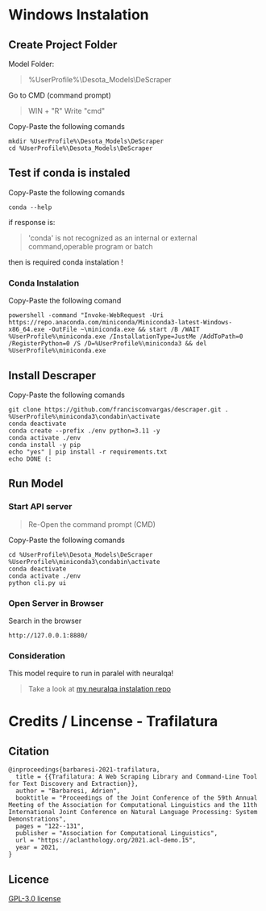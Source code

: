 # Windows Instalation
## Create Project Folder 
Model Folder:
> %UserProfile%\Desota_Models\DeScraper

Go to CMD (command prompt)
> WIN + "R" 
> Write "cmd" 

Copy-Paste the following comands 
```
mkdir %UserProfile%\Desota_Models\DeScraper
cd %UserProfile%\Desota_Models\DeScraper

```

## Test if conda is instaled

Copy-Paste the following comands 
```
conda --help
```
if response is:
> 'conda' is not recognized as an internal or external command,operable program or batch 

then is required conda instalation !

### Conda Instalation
Copy-Paste the following comand
```
powershell -command "Invoke-WebRequest -Uri https://repo.anaconda.com/miniconda/Miniconda3-latest-Windows-x86_64.exe -OutFile ~\miniconda.exe && start /B /WAIT %UserProfile%\miniconda.exe /InstallationType=JustMe /AddToPath=0 /RegisterPython=0 /S /D=%UserProfile%\miniconda3 && del %UserProfile%\miniconda.exe 

```


## Install Descraper
Copy-Paste the following comands 
```
git clone https://github.com/franciscomvargas/descraper.git .
%UserProfile%\miniconda3\condabin\activate 
conda deactivate 
conda create --prefix ./env python=3.11 -y
conda activate ./env 
conda install -y pip
echo "yes" | pip install -r requirements.txt
echo DONE (:

```

## Run Model
### Start API server
> Re-Open the command prompt (CMD)

Copy-Paste the following comands
```
cd %UserProfile%\Desota_Models\DeScraper
%UserProfile%\miniconda3\condabin\activate 
conda deactivate 
conda activate ./env 
python cli.py ui

```
### Open Server in Browser
Search in the browser
```
http://127.0.0.1:8880/
```
### Consideration
This model require to run in paralel with neuralqa! 
> Take a look at [my neuralqa instalation repo](https://github.com/franciscomvargas/neuralqa)


# Credits / Lincense - Trafilatura
## Citation
```
@inproceedings{barbaresi-2021-trafilatura,
  title = {{Trafilatura: A Web Scraping Library and Command-Line Tool for Text Discovery and Extraction}},
  author = "Barbaresi, Adrien",
  booktitle = "Proceedings of the Joint Conference of the 59th Annual Meeting of the Association for Computational Linguistics and the 11th International Joint Conference on Natural Language Processing: System Demonstrations",
  pages = "122--131",
  publisher = "Association for Computational Linguistics",
  url = "https://aclanthology.org/2021.acl-demo.15",
  year = 2021,
}
```
## Licence
[GPL-3.0 license](https://github.com/adbar/trafilatura/blob/master/LICENSE)

